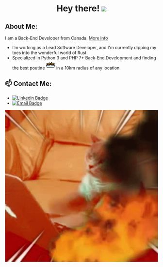 # <h1 align="center">Hey there! <img src="https://media.giphy.com/media/hvRJCLFzcasrR4ia7z/giphy.gif" width="40"></h1>


## About Me:

I am a Back-End Developer from Canada. [More info](https://costcofanboy.github.io/CostcoFanboy/)

- I’m working as a Lead Software Developer, and I'm currently dipping my toes into the wonderful world of Rust.
- Specialized in Python 3 and PHP 7+ Back-End Development and finding the best poutine <img src="public/poutine.png" width="30"> in a 10km radius of any location.


## 📫 Contact Me:
  - [![Linkedin Badge](https://img.shields.io/badge/MihaiDamaschin-0077B5?style=for-the-badge&logo=linkedin&logoColor=white)](https://www.linkedin.com/in/mihaidamaschin)  
  - [![Email Badge](https://img.shields.io/badge/mihaidamaschinwebdev@gmail.com-D14836?style=for-the-badge&logo=gmail&logoColor=white)](mailto:mihaidamaschinwebdev@gmail.com)

<p align="center"><img src="public/cat-typing-cat-typing-fire.gif" width="600" height="500"  /></p>
